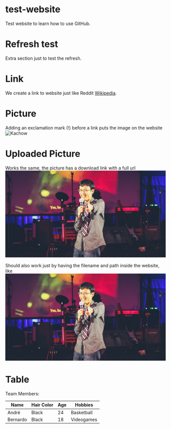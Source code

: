 # test-website

Test website to learn how to use GitHub.

# Refresh test

Extra section just to test the refresh.

# Link 

We create a link to website just like Reddit [Wikipedia](https://www.wikipedia.org/).

# Picture 

Adding an exclamation mark (!) before a link puts the image on the website ![Kachow](http://www.magazine-hd.com/apps/wp/wp-content/uploads/2017/04/Fa%C3%ADscMcQueen.jpg)

# Uploaded Picture

Works the same, the picture has a download link with a full url ![Teru](https://raw.githubusercontent.com/AndreFaiscaMarques/test-website/master/Teru%20awesome%20pic.jpg)

Should also work just by having the filename and path inside the website, like ![Teru2](Teru%20awesome%20pic.jpg)

# Table

Team Members:

| Name | Hair Color | Age | Hobbies |
| -----| ---------- | --- | ------- |
| André | Black     | 24  | Basketball |
| Bernardo | Black  | 18  | Videogames |

